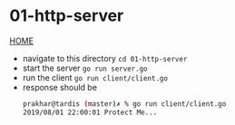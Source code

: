 # 01-http-server

[HOME](../readme.md)

- navigate to this directory `cd 01-http-server`
- start the server `go run server.go`
- run the client `go run client/client.go`
- response should be 
  ```bash
  prakhar@tardis (master)✗ % go run client/client.go 
  2019/08/01 22:00:01 Protect Me...
  ```